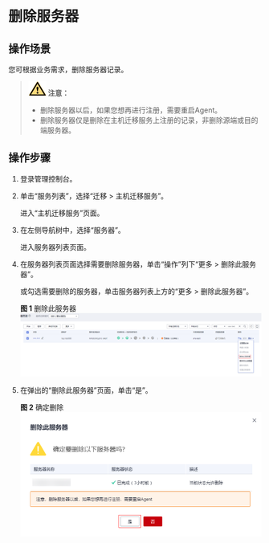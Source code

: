 # 删除服务器<a name="sms_03_0041"></a>

## 操作场景<a name="zh-cn_topic_0248056531_section1566111211466"></a>

您可根据业务需求，删除服务器记录。

>![](public_sys-resources/icon-caution.gif) **注意：** 
>-   删除服务器以后，如果您想再进行注册，需要重启Agent。
>-   删除服务器仅是删除在主机迁移服务上注册的记录，非删除源端或目的端服务器。

## 操作步骤<a name="zh-cn_topic_0248056531_section3351933141218"></a>

1.  登录管理控制台。
2.  单击“服务列表”，选择“迁移 \> 主机迁移服务”。

    进入“主机迁移服务”页面。

3.  在左侧导航树中，选择“服务器”。

    进入服务器列表页面。

4.  在服务器列表页面选择需要删除服务器，单击“操作”列下“更多 \> 删除此服务器”。

    或勾选需要删除的服务器，单击服务器列表上方的“更多 \> 删除此服务器”。

    **图 1**  删除此服务器<a name="zh-cn_topic_0248056531_fig17541959494"></a>  
    ![](figures/删除此服务器.png "删除此服务器")

5.  在弹出的“删除此服务器”页面，单击“是”。

    **图 2**  确定删除<a name="zh-cn_topic_0248056531_fig189781215141112"></a>  
    ![](figures/确定删除-1.png "确定删除-1")


